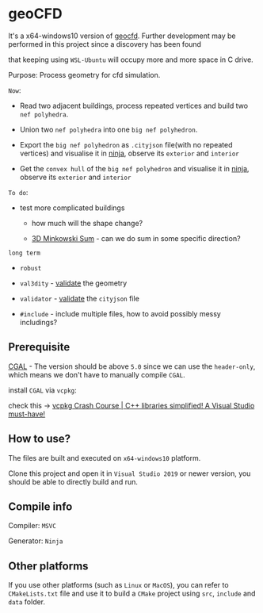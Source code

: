 # geoCFD

It's a x64-windows10 version of [geocfd](https://github.com/SEUZFY/geocfd). Further development may be performed in this project since a discovery has been found 

that keeping using `WSL-Ubuntu` will occupy more and more space in C drive.

Purpose: Process geometry for cfd simulation.

`Now`:

- Read two adjacent buildings, process repeated vertices and build two `nef polyhedra`.

- Union two `nef polyhedra` into one `big nef polyhedron`.

- Export the `big nef polyhedron` as `.cityjson` file(with no repeated vertices) and visualise it in [ninja](https://ninja.cityjson.org/), observe its `exterior` and `interior`

- Get the `convex hull` of the `big nef polyhedron` and visualise it in [ninja](https://ninja.cityjson.org/), observe its `exterior` and `interior`

`To do`:

- test more complicated buildings 

  - how much will the shape change?
  
  - [3D Minkowski Sum](https://doc.cgal.org/latest/Minkowski_sum_3/index.html#Chapter_3D_Minkowski_Sum_of_Polyhedra) - can we do sum in some specific direction?
 
 `long term`
 
  - `robust`
  
  - `val3dity`  - [validate](http://geovalidation.bk.tudelft.nl/val3dity/) the geometry
  
  - `validator` - [validate](https://validator.cityjson.org/) the `cityjson` file
  
  - `#include` - include multiple files, how to avoid possibly messy includings?

## Prerequisite

[CGAL](https://www.cgal.org/) - The version should be above `5.0` since we can use the `header-only`, which means we don't have to manually compile `CGAL`.

install `CGAL` via `vcpkg`:

check this -> [vcpkg Crash Course | C++ libraries simplified! A Visual Studio must-have!](https://www.youtube.com/watch?v=b7SdgK7Y510)

## How to use?

The files are built and executed on `x64-windows10` platform.

Clone this project and open it in `Visual Studio 2019` or newer version, you should be able to directly build and run.

## Compile info

Compiler: `MSVC`

Generator: `Ninja`

## Other platforms

If you use other platforms (such as `Linux` or `MacOS`), you can refer to `CMakeLists.txt` file and use it to build a `CMake` project using `src`, `include` and `data` folder.

